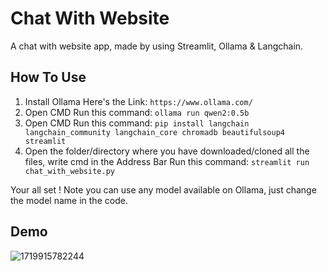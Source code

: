 # Chat With Website
A chat with website app, made by using Streamlit, Ollama & Langchain.

## How To Use

1. Install Ollama
   Here's the Link: ```https://www.ollama.com/```
2. Open CMD
   Run this command: ```ollama run qwen2:0.5b```
3. Open CMD
   Run this command: ```pip install langchain langchain_community langchain_core chromadb beautifulsoup4 streamlit```
4. Open the folder/directory where you have downloaded/cloned all the files, write cmd in the Address Bar
   Run this command: ```streamlit run chat_with_website.py```

Your all set !
Note you can use any model available on Ollama, just change the model name in the code.

## Demo
![1719915782244](https://github.com/Rush-Code10/Chat-With-Website/assets/71811932/8a7ceb4a-6af9-4f49-95fe-9eeffb8a7048)


